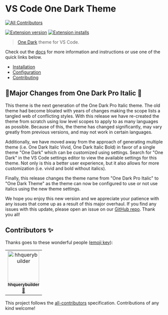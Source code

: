 # VS Code One Dark Theme
[![All Contributors](https://img.shields.io/badge/all_contributors-1-orange.svg?style=flat-square)](#contributors)

[![Extension version](https://img.shields.io/vscode-marketplace/v/mskelton.one-dark-theme.svg)](https://marketplace.visualstudio.com/items?itemName=mskelton.one-dark-theme)
[![Extension installs](https://img.shields.io/vscode-marketplace/i/mskelton.one-dark-theme.svg)](https://marketplace.visualstudio.com/items?itemName=mskelton.one-dark-theme)

> [One Dark](https://github.com/atom/one-dark-syntax) theme for VS Code.

Check out the [docs][docs] for more information and instructions or use one of the quick links below.

- [Installation][installation]
- [Configuration][configuration]
- [Contributing][contributing]

## 🚨Major Changes from One Dark Pro Italic 🚨

This theme is the next generation of the One Dark Pro Italic theme. The old theme had become bloated with years of changes making the scope lists a tangled web of conflicting styles. With this release we have re-created the theme from scratch using low level scopes to apply to as many languages as possible. Because of this, the theme has changed significantly, may vary greatly from previous versions, and may not work in certain languages.

Additionally, we have moved away from the approach of generating multiple theme (i.e. One Dark Italic Vivid, One Dark Italic Bold) in favor of a single theme "One Dark" which can be customized using settings. Search for "One Dark" in the VS Code settings editor to view the available settings for this theme. Not only is this a better user experience, but it also allows for more customization (i.e. vivid and bold without italics).

Finally, this release changes the theme name from "One Dark Pro Italic" to "One Dark Theme" as the theme can now be configured to use or not use italics using the new theme settings.

We hope you enjoy this new version and we appreciate your patience with any issues that come up as a result of this major overhaul. If you find any issues with this update, please open an issue on our [GitHub repo][issues]. Thank you all!

[docs]: https://one-dark.gitbook.io/vscode
[installation]: https://one-dark.gitbook.io/vscode/the-basics/installation
[configuration]: https://one-dark.gitbook.io/vscode/the-basics/configuration
[contributing]: https://one-dark.gitbook.io/vscode/contributing/development
[issues]: https://github.com/one-dark/vscode-one-dark-theme/issues

## Contributors ✨

Thanks goes to these wonderful people ([emoji key](https://allcontributors.org/docs/en/emoji-key)):

<!-- ALL-CONTRIBUTORS-LIST:START - Do not remove or modify this section -->
<!-- prettier-ignore -->
<table>
  <tr>
    <td align="center"><a href="https://github.com/hhquerybuilder"><img src="https://avatars3.githubusercontent.com/u/40240395?v=4" width="100px;" alt="hhquerybuilder"/><br /><sub><b>hhquerybuilder</b></sub></a><br /><a href="#design-hhquerybuilder" title="Design">🎨</a></td>
  </tr>
</table>

<!-- ALL-CONTRIBUTORS-LIST:END -->

This project follows the [all-contributors](https://github.com/all-contributors/all-contributors) specification. Contributions of any kind welcome!